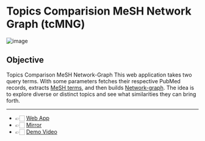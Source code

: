 # Topics Comparision MeSH Network Graph (tcMNG)
![image](https://raw.githubusercontent.com/akshayonly/tcMNG/main/tcMNG_logo.png)

## Objective

Topics Comparison MeSH Network-Graph
This web application takes two query terms. With some parameters fetches their respective PubMed records, extracts [MeSH terms](https://www.nlm.nih.gov/mesh/meshhome.html), and then builds [Network-graph](https://www.highcharts.com/blog/tutorials/network-graph/). The idea is to explore diverse or distinct topics and see what similarities they can bring forth. 

---

- 👉🏻 [Web App](https://tcmng.herokuapp.com/)
- 👉🏻 [Mirror](https://share.streamlit.io/akshayonly/tcmng/main/tcMNG_main.py)
- 👉🏻 [Demo Video](https://www.youtube.com/watch?v=M7hcAhOtZSQ)
